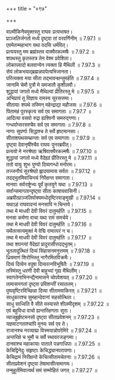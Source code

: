 +++
title = "०९७"

+++


  
वाल्मीकिनैवमुक्तस्तु राघवः प्रत्यभाषत।  
प्राञ्जलिर्जगतो मध्ये दृष्ट्वा तां वरवर्णिनीम् ॥ 7.97.1 ॥   
एवमेतन्महाभाग यथा वदसि धर्मवित्।  
प्रत्ययस्तु मम ब्रह्मंस्तव वाक्यैरकल्मषैः ॥ 7.97.2 ॥   
शपथस्तु कृतस्तत्र तेन वेश्म प्रवेशिता।  
लोकापवादो बलवान्येन त्यक्ता हि मैथिली ॥ 7.97.3 ॥   
सेयं लोकभयाद्ब्रह्मन्नपापेत्यभिजानता।  
परित्यक्ता मया सीता तद्भावन्क्षन्तुमर्हति ॥ 7.97.4 ॥   
जानामि चेमौ पुत्रौ मे यमजातौ कुशीलवौ।  
शुद्धायां जगतो मध्ये मैथिल्यां प्रीतिरस्तु मे ॥ 7.97.5 ॥   
अभिप्रायं तु विज्ञाय रामस्य सुरसत्तमाः।  
सीतायाः शपथे तस्मिन् महेन्द्राद्या महौजसः ॥ 7.97.6 ॥   
पितामहं पुरस्कृत्य सर्व एव समागताः ॥ 7.97.7 ॥   
आदित्या वसवो रुद्रा ह्यश्विनौ समरुद्गणाः।  
गन्धर्वाप्सरसश्चैव सर्व एव समागताः ॥ 7.97.8 ॥   
नागाः सुपर्णाः सिद्धाश्च ते सर्वे हृष्टमानसाः।  
सीताशपथसम्भ्रान्ताः सर्व एव समागताः ॥ 7.97.9 ॥   
दृष्ट्वा देवानृषींश्चैव राघवः पुनरब्रवीत्।  
प्रत्ययो मे नरश्रेष्ठा ऋषिवाक्यैरकल्मषैः ॥ 7.97.10 ॥   
शुद्धायां जगतो मध्ये वैदेह्यां प्रीतिरस्तु मे ॥ 7.97.11 ॥   
ततो वायुः शुभः पुण्यो दिव्यगन्धो मनोरमः।  
तज्जनौघं सुरश्रेष्ठो ह्लादयामास सर्वतः ॥ 7.97.12 ॥   
तदद्भुतमिवाचिन्त्यं निरैक्षन्त समागताः।  
मानवाः सर्वराष्ट्रेभ्यः पूर्वं कृतयुगे यथा ॥ 7.97.13 ॥   
सर्वान्समागतान्दृष्ट्वा सीता काषायवासिनी।  
अब्रवीत्प्राञ्जलिर्वाक्यमधोदृष्टिरवाङ्मुखी ॥ 7.97.14 ॥   
यथाऽहं राघवादन्यं मनसापि न चिन्तये।  
तथा मे माधवी देवी विवरं दातुमर्हति ॥ 7.97.15 ॥   
मनसा कर्मणा वाचा यथा रामं समर्चये।  
तथा मे माधवी देवी विवरं दातुमर्हति ॥ 7.97.16 ॥   
यथैतत्सत्यमुक्तं मे वेद्मि रामात्परं न च।  
तथा मे माधवी देवी विवरं दातुमर्हति ॥ 7.97.17 ॥   
तथा शपन्त्यां वैदेह्यां प्रादुरासीत्तदद्भुतम्।  
भूतलादुत्थितं दिव्यं सिंहासनमनुत्तमम् ॥ 7.97.18 ॥   
ध्रियमाणं शिरोभिस्तु नागैरमितविक्रमैः।  
दिव्यं दिव्येन वपुषा दिव्यरत्नविभूषितैः ॥ 7.97.19 ॥   
तस्मिंस्तु धरणी देवी बाहुभ्यां गृह्य मैथिलीम्।  
स्वागतेनाभिनन्द्यैनामासने चोपवेशयत् ॥ 7.97.20 ॥   
तामासनगतां दृष्ट्वा प्रविशन्तीं रसातलम्।  
पुष्पवृष्टिरविच्छिन्ना दिव्या सीतामवाकिरत् ॥ 7.97.21 ॥   
साधुकारश्च सुमहान्देवानां सहसोत्थितः।  
साधु साध्विति वै सीते यस्यास्ते शीलमीदृशम् ॥ 7.97.22 ॥   
एवं बहुविधा वाचो ह्यन्तरिक्षगताः सुराः।  
व्याजह्रुर्हृष्टमनसो दृष्ट्वा सीताप्रवेशनम् ॥ 7.97.23 ॥   
यज्ञवाटगताश्चापि मुनयः सर्व एव ते।  
राजानश्च नरव्याघ्रा विस्मयान्नोपरेमिरे ॥ 7.97.24 ॥   
अन्तरिक्षे च भूमौ च सर्वे स्थावरजङ्गमाः।  
दानवाश्च महाकायाः पाताले पन्नगाधिपाः ॥ 7.97.25 ॥   
केचिद्विनेदुः संहृष्टाः केचिद्ध्यानपरायणाः।  
केचिद्रामं निरीक्षन्ते केचित्सीतामचेतनाः ॥ 7.97.26 ॥   
सीताप्रवेशनं दृष्ट्वा तेषामासीत्समागमः।  
तन्मुहूर्तमिवात्यर्थं समं सम्मोहितं जगत् ॥ 7.97.27 ॥   
